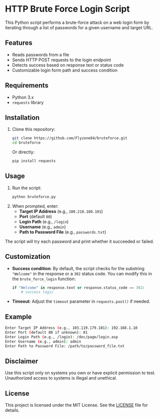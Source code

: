 # HTTP Brute Force Login Script

This Python script performs a brute-force attack on a web login form by iterating through a list of passwords for a given username and target URL.

## Features

- Reads passwords from a file
- Sends HTTP POST requests to the login endpoint
- Detects success based on response text or status code
- Customizable login form path and success condition

## Requirements

- Python 3.x
- `requests` library

## Installation

1. Clone this repository:
   ```bash
   git clone https://github.com/Flyzone84/bruteforce.git
   cd bruteforce
   ```
   Or directly:
   ```bash
   pip install requests
   ```

## Usage

1. Run the script:
   ```bash
   python bruteforce.py
     ```
2. When prompted, enter:
   - **Target IP Address** (e.g., `100.210.180.101`)
   - **Port** (default `80`)
   - **Login Path** (e.g., `/login`)
   - **Username** (e.g., `admin`)
   - **Path to Password File** (e.g., `passwords.txt`)

The script will try each password and print whether it succeeded or failed.

## Customization

- **Success condition**: By default, the script checks for the substring `"Welcome"` in the response or a `302` status code. You can modify this in the `brute_force_login` function:

  ```python
  if "Welcome" in response.text or response.status_code == 302:
      # success logic
  ```

- **Timeout**: Adjust the `timeout` parameter in `requests.post()` if needed.

## Example

```bash
Enter Target IP Address (e.g., 103.119.179.101): 192.168.1.10
Enter Port (default 80 if unknown): 81
Enter Login Path (e.g., /login): /doc/page/login.asp
Enter Username (e.g., admin): admin
Enter Path to Password File: /path/to/password_file.txt
```

## Disclaimer

Use this script only on systems you own or have explicit permission to test. Unauthorized access to systems is illegal and unethical.

## License

This project is licensed under the MIT License. See the [LICENSE](LICENSE) file for details.

